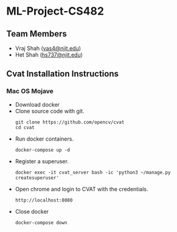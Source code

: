 # ML-Project-CS482

## Team Members
- Vraj Shah (vas4@njit.edu)
- Het Shah (hs737@njit.edu)

## Cvat Installation Instructions
### Mac OS Mojave
- Download docker
- Clone source code with git.
  ```shell
  git clone https://github.com/opencv/cvat
  cd cvat
  ```
- Run docker containers.
  ```shell
  docker-compose up -d
  ```
- Register a superuser.
  ```shell
  docker exec -it cvat_server bash -ic 'python3 ~/manage.py createsuperuser'
  ```
- Open chrome and login to CVAT with the credentials.
    ```shell
    http://localhost:8080
    ```
- Close docker
  ```shell
  docker-compose down
  ```